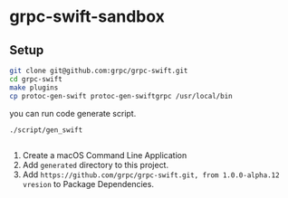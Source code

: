# grpc-swift-sandbox

## Setup

```bash
git clone git@github.com:grpc/grpc-swift.git
cd grpc-swift
make plugins
cp protoc-gen-swift protoc-gen-swiftgrpc /usr/local/bin
```
you can run code generate script.

```
./script/gen_swift
```

## 

1. Create a macOS Command Line Application
1. Add `generated` directory to this project.
1. Add `https://github.com/grpc/grpc-swift.git, from 1.0.0-alpha.12 vresion` to Package Dependencies.

